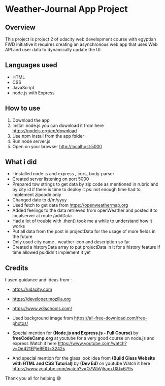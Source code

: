 # Weather-Journal App Project

## Overview

This project is project 2 of udacity web development course with egyptian FWD initiative it requires creating an asynchronous web app that uses Web API and user data to dynamically update the UI.

## Languages used

- HTML
- CSS
- JavaScript
- node.js with Express

## How to use

1. Download the app
2. Install node.js you can download it from here <https://nodejs.org/en/download>
3. Use npm install from the app folder
4. Run node server.js
5. Open on your browser <http://localhost:5000>

## What i did

- I installed node.js and express , cors, body-parser
- Created server listening on port 5000
- Prepared tow strings to get data by zip code as mentioned in rubric and by city id if there is time to deploy it
ps: not enough time had to implement zipcode only
- Changed date to d/m/yyyy
- Used fetch to get data from <https://openweathermap.org>
- Added feelings to the data retrieved from openWeather and posted it to localserver at route /addData
- Had a lot of trouble with .then() took me a while to understand how it works
- Put all data from the post in projectData for the usage of more fields in the future
- Only used city name , weather icon and description so far
- Created a historyData array to put projectData in it for a history feature if time allowed ps:didn't implement it yet

## Credits

I used guidance and ideas from :
* <https://udacity.com>
* <https://developer.mozilla.org>
* <https://www.w3schools.com/>
* Used background image from <https://all-free-download.com/free-photos/> 

* Special mention for **(Node.js and Express.js - Full Course)** by **freeCodeCamp.org** at youtube for a very good course on node.js and express
Watch it here <https://www.youtube.com/watch?v=Oe421EPjeBE&t=3242s>
* And special mention for the glass look idea from **(Build Glass Website with HTML and CSS Tutorial)** by **(Dev Ed)** on youtube
Watch it here <https://www.youtube.com/watch?v=O7WbVj5apxU&t=679s>

Thank you all for helping :smile:
